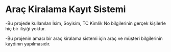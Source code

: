 # Araç Kiralama Kayıt Sistemi
-Bu projede kullanılan İsim, Soyisim, TC Kimlik No bilgilerinin gerçek kişilerle hiç bir ilişiği yoktur. 

-Bu projenin amacı bir araç kiralama sistemi için araç ve müşteri bilgilerinin kaydının yapılmasıdır.
